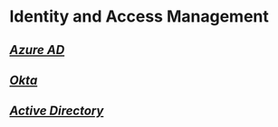 # Identity and Access Management

## [_Azure AD_](https://github.com/shnlnryn/identity-and-access/tree/master/okta)


## [_Okta_](https://github.com/shnlnryn/identity-and-access/tree/master/azuread)

## [_Active Directory_](https://github.com/shnlnryn/identity-and-access/tree/master/active-directory)
